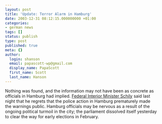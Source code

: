 ```yaml
---
layout: post
title: 'Update: Terror Alarm in Hamburg'
date: 2003-12-31 08:12:15.000000000 +01:00
categories:
- german news
tags: []
status: publish
type: post
published: true
meta: {}
author:
  login: shanson
  email: papascott-wp@gmail.com
  display_name: PapaScott
  first_name: Scott
  last_name: Hanson
---
```

<p>Nothing was found, and the information may not have been as concrete as officials in Hamburg had implied. <a title="tagesschau.de : Kein Sprengstoff in Hamburg gefunden" href="http://tagesschau.de/aktuell/meldungen/0,1185,OID2806070_NAV_REF1,00.html">Federal Interior Minister Schily</a> said last night that he regrets that the police action in Hamburg prematurely made the warnings public. Hamburg officials may be nervous as a result of the ongoing political turmoil in the city; the parliament dissolved itself yesterday to clear the way for early elections in February.</p>
